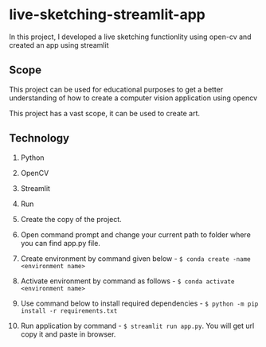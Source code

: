 # live-sketching-streamlit-app
In this project, I developed a live sketching functionlity using open-cv and created an app using streamlit

## Scope
This project can be used for educational purposes to get a better understanding of how to create a computer vision application using opencv

This project has a vast scope, it can be used to create art. 

## Technology
1. Python
2. OpenCV
3. Streamlit

4. Run
1. Create the copy of the project.
2. Open command prompt and change your current path to folder where you can find app.py file.
3. Create environment by command given below - `$ conda create -name <environment name>`
4. Activate environment by command as follows - `$ conda activate <environment name>`
5. Use command below to install required dependencies - `$ python -m pip install -r requirements.txt`
6. Run application by command - `$ streamlit run app.py`. You will get url copy it and paste in browser.


